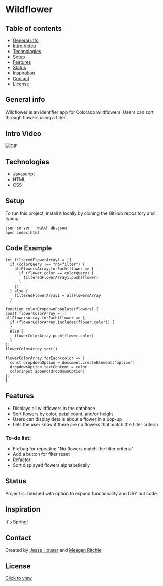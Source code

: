 # Wildflower

## Table of contents
* [General info](#general-info)
* [Intro Video](#intro-video)
* [Technologies](#technologies)
* [Setup](#setup)
* [Features](#features)
* [Status](#status)
* [Inspiration](#inspiration)
* [Contact](#contact)
* [License](#license)

## General info
Wildflower is an identifier app for Colorado wildflowers. Users can sort through flowers using a filter. 

## Intro Video
![GIF](wildflower.gif)

## Technologies
* Javascript
* HTML
* CSS

## Setup
To run this project, install it locally by cloning the GitHub repository and typing: 
``` 
json-server --watch db.json
open index.html
```
## Code Example
```
let filteredFlowerArray1 = []
  if (colorQuery !== "no-filter") {
    allFlowersArray.forEach(flower => { 
      if (flower.color == colorQuery) { 
        filteredFlowerArray1.push(flower)
      }
    })
  } else {
    filteredFlowerArray1 = allFlowersArray
  }
  ```

  ```
  function colorDropdownPopulate(flowers) {
  const flowerColorArray = []
  allFlowersArray.forEach(flower => { 
    if (flowerColorArray.includes(flower.color)) {
    }
    else {
      flowerColorArray.push(flower.color)
    }
  })
  flowerColorArray.sort()

  flowerColorArray.forEach(color => {
    const dropdownOption = document.createElement("option")
    dropdownOption.textContent = color 
    colorInput.append(dropdownOption)
  })
}
```


## Features
* Displays all wildflowers in the database
* Sort flowers by color, petal count, and/or height
* Users can display details about a flower in a pop-up 
* Lets the user know if there are no flowers that match the filter criteria

### To-do list:
* Fix bug for repeating "No flowers match the filter criteria"
* Add a button for filter reset
* Refactor 
* Sort displayed flowers alphabetically 

## Status
Project is: finished with option to expand functionality and DRY out code.

## Inspiration
It's Spring!

## Contact
Created by [Jesse Houser](https://www.linkedin.com/in/jesseahouser/) and [Meagan Ritchie](https://www.linkedin.com/in/meagan-ritchie-164921204/)

## License 
[Click to view](https://www.gnu.org/licenses/gpl-3.0.en.html)

